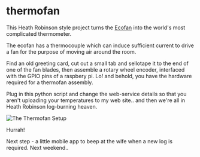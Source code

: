 # thermofan

This Heath Robinson style project turns the [Ecofan](http://www.ecofan.co.uk/woodstove-ecofans.html) into the world's most complicated thermometer.

The ecofan has a thermocouple which can induce sufficient current to drive a fan for the purpose of moving air around the room. 

Find an old greeting card, cut out a small tab and sellotape it to the end of one of the fan blades, then assemble a rotary wheel encoder, interfaced with the GPIO pins of a raspbery pi. Lo! and behold, you have the hardware required for a thermofan assembly.

Plug in this python script and change the web-service details so that you aren't uploading your temperatures to my web site.. and then we're all in Heath Robinson log-burning heaven.

![The Thermofan Setup](https://lh3.googleusercontent.com/CRRcAh-B1JyHDa5HxQWgR6LlGVv_RVQZ7ncA3J6D0g_kYSCaUzb_sGATjHXyULcobwkWiwdwnHIZ8X43E1AaKzhKCD_n-z14JcB_ZUFcwbeWkNNrMBz9a7dU70-D5MWr53aw0QWFhS9v2bVBD_igqv2xPnClAJQR5bXEwven1Wf_lnVkvKpP3ztZOAfqf4ZvqnVeQ7IQR5FE9a69aGYokd2ub2L8hziFvkA7YoOEP4wm2leUMBkfTeZOLmR3owpIP8Tzoi-UdmlnPkSh-xfa3uEuXSH3MNVGohuwrfpHnHVFyIKI5kvlM0UPFhyf8zXa3oDgSwp7agxoZXNdHgkuNm3YcZV2-N8PXU_LMybMIUS4gZt6-wYTjYNZA-Qh7qaAbs5_jp3GBZyBck-SOnGjfD8IO2CpNmQc9mIdWcr2MyqX_fcJDOjk9uknHEL-Dsg3pqqdGOB6PAmGn6vVLk7tbm-Y2C3iLxWuzF4VBqZ6C2PhzFr3o1JM39ApBoKT4qmEw9vl6hwHziWuqfw3W7TiZHOvRyPsGYcbJNUl171RqmRxJxWC3QhhmiK0hLiVpq7xOTgC=w1038-h778-no)

Hurrah!

Next step - a little mobile app to beep at the wife when a new log is required.  Next weekend..
